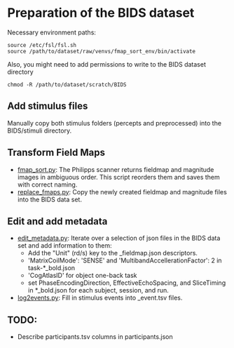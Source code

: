 # Preparation of the BIDS dataset

Necessary environment paths:

```
source /etc/fsl/fsl.sh
source /path/to/dataset/raw/venvs/fmap_sort_env/bin/activate
```

Also, you might need to add permissions to write to the BIDS dataset directory

```
chmod -R /path/to/dataset/scratch/BIDS
```

## Add stimulus files

Manually copy both stimulus folders (percepts and preprocessed) into the BIDS/stimuli directory.

## Transform Field Maps

- [fmap_sort.py](fmap_sort.py): The Philipps scanner returns fieldmap and magnitude 
images in ambiguous order. This script reorders them and saves them with correct naming.
- [replace_fmaps.py](replace_fmaps.py): Copy the newly created fieldmap and magnitude files into the BIDS data set.

## Edit and add  metadata

- [edit_metadata.py](edit_metadata.py): Iterate over a selection of json files in the BIDS data set and add information to them:
    - Add the "Unit" (rd/s) key to the _fieldmap.json descriptors.
    - 'MatrixCoilMode': 'SENSE' and 'MultibandAccellerationFactor': 2 in task-*_bold.json
    - 'CogAtlasID' for object one-back task
    - set PhaseEncodingDirection, EffectiveEchoSpacing, and SliceTiming in *_bold.json for each subject, session, and run.
- [log2events.py](log2events.py): Fill in stimulus events into  _event.tsv files.

## TODO: 
- Describe participants.tsv columns in participants.json